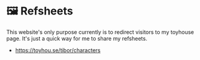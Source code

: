 # 🖼️ Refsheets
This website's only purpose currently is to redirect visitors to my toyhouse page. It's just a quick way for me to share my refsheets.

* https://toyhou.se/tibor/characters
